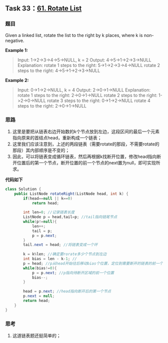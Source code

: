 ## Task 33：[61. Rotate List](https://leetcode-cn.com/problems/rotate-list/)

### 题目

Given a linked list, rotate the list to the right by k places, where k is non-negative.

**Example 1:**

> Input: 1->2->3->4->5->NULL, k = 2
> Output: 4->5->1->2->3->NULL
> Explanation:
> rotate 1 steps to the right: 5->1->2->3->4->NULL
> rotate 2 steps to the right: 4->5->1->2->3->NULL

**Example 2:**

> Input: 0->1->2->NULL, k = 4
> Output: 2->0->1->NULL
> Explanation:
> rotate 1 steps to the right: 2->0->1->NULL
> rotate 2 steps to the right: 1->2->0->NULL
> rotate 3 steps to the right: 0->1->2->NULL
> rotate 4 steps to the right: 2->0->1->NULL

### 思路

1. 这里是要把从链表右边开始数的k个节点放到左边，这段区间的最后一个元素指向原来的首结点head，重新构成一个链表；
2. 这里我们应该注意到，上述的两段链表（需要rotate的那段，不需要rotate的那段）其内部顺序是不变的；
3. 因此，可以将链表变成循环链表，然后再根据k找断开位置，修改head指向断开位置后的第一个节点，断开位置的前一个节点的next置为null，即可实现所求。

**代码如下**

```java
class Solution {
    public ListNode rotateRight(ListNode head, int k) {
        if(head==null || k==0)
            return head;
        
        int len=0; //记录链表长度
        ListNode p = head,tail=p; //tail指向链尾节点
        while(p!=null){
            len++;
            tail = p; 
            p = p.next;
        }
        tail.next = head; //将链表变成一个环
        
        k = k%len; //确定要rorate多少个节点到左边
        int bias = len - k-1; //
        p = head; //p从head开始往后移动bias个位置，定位到需要断开的链表的前一个位置
        while(bias!=0){
            p = p.next; //p指向待断开区域的前一个位置
            bias--;
        }
        
        head = p.next; //head指向断开后的第一个节点
        p.next = null;
        return head;
    }
}
```

### 思考

1. 这道链表题还挺简单的；